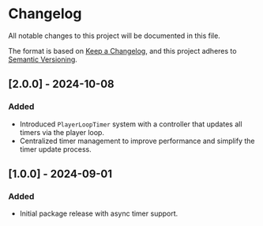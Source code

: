 # Changelog

All notable changes to this project will be documented in this file.

The format is based on [Keep a Changelog](https://keepachangelog.com/en/1.0.0/),
and this project adheres to [Semantic Versioning](https://semver.org/spec/v2.0.0.html).

## [2.0.0] - 2024-10-08
### Added
- Introduced `PlayerLoopTimer` system with a controller that updates all timers via the player loop.
- Centralized timer management to improve performance and simplify the timer update process.

## [1.0.0] - 2024-09-01
### Added
- Initial package release with async timer support.